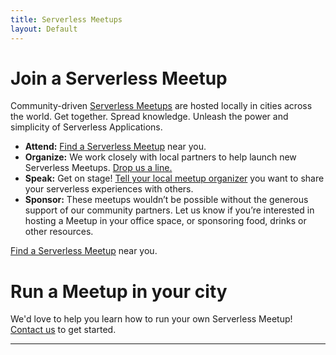 ```yaml
---
title: Serverless Meetups
layout: Default
---
```


# Join a Serverless Meetup

Community-driven [Serverless Meetups](https://www.meetup.com/pro/serverless/) are hosted locally in cities across the world. Get together. Spread knowledge. Unleash the power and simplicity of Serverless Applications.

- **Attend:** [Find a Serverless Meetup](https://www.meetup.com/pro/serverless/) near you.
- **Organize:** We work closely with local partners to help launch new Serverless Meetups. [Drop us a line.](https://docs.google.com/forms/d/e/1FAIpQLSfSCMFQc47wn1S0Y2H7LBjuvmoZW57cgBSwKC6vdnbd_7yvWA/viewform)
- **Speak:** Get on stage! [Tell your local meetup organizer](https://www.meetup.com/pro/serverless/) you want to share your serverless experiences with others. 
- **Sponsor:** These meetups wouldn’t be possible without the generous support of our community partners. Let us know if you’re interested in hosting a Meetup in your office space, or sponsoring food, drinks or other resources.

[Find a Serverless Meetup](https://www.meetup.com/pro/serverless/) near you.

# Run a Meetup in your city

We'd love to help you learn how to run your own Serverless Meetup! [Contact us](https://docs.google.com/forms/d/e/1FAIpQLSfSCMFQc47wn1S0Y2H7LBjuvmoZW57cgBSwKC6vdnbd_7yvWA/viewform) to get started.

<hr />
